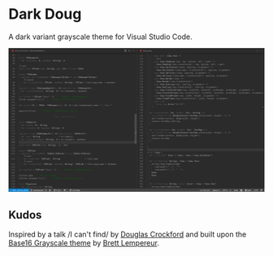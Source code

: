 # Dark Doug

A dark variant grayscale theme for Visual Studio Code.

![Dark Doug Example](images/dark-doug-scala.png)

## Kudos

Inspired by a talk /I can't find/ by [Douglas Crockford](https://github.com/douglascrockford) and built upon the [Base16 Grayscale theme](https://github.com/brett-lempereur/theme-base16grayscale) by [Brett Lempereur](https://github.com/brett-lempereur).
